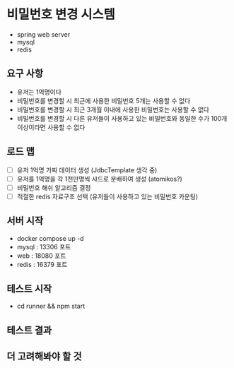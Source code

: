 # 비밀번호 변경 시스템

- spring web server
- mysql
- redis

## 요구 사항

- 유저는 1억명이다
- 비밀번호를 변경할 시 최근에 사용한 비밀번호 5개는 사용할 수 없다
- 비밀번호를 변경할 시 최근 3개월 이내에 사용한 비밀번호는 사용할 수 없다
- 비밀번호를 변경할 시 다른 유저들이 사용하고 있는 비밀번호와 동일한 수가 100개 이상이라면 사용할 수 없다

## 로드 맵

- [ ] 유저 1억명 가짜 데이터 생성 (JdbcTemplate 생각 중)
- [ ] 유저를 1억명을 각 1천만명씩 샤드로 분배하여 생성 (atomikos?)
- [ ] 비밀번호 해쉬 알고리즘 결정
- [ ] 적절한 redis 자료구조 선택 (유저들이 사용하고 있는 비밀번호 카운팅)

## 서버 시작

- docker compose up -d
- mysql : 13306 포트
- web : 18080 포트
- redis : 16379 포트

## 테스트 시작

- cd runner && npm start

## 테스트 결과

## 더 고려해봐야 할 것
